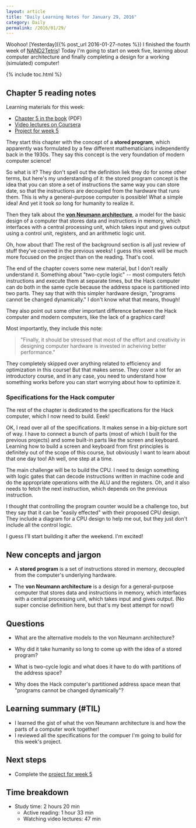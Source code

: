 ```yaml
---
layout: article
title: "Daily Learning Notes for January 29, 2016"
category: Daily
permalink: /2016/01/29/
---
```


Woohoo! [Yesterday]({% post_url 2016-01-27-notes %}) I finished the fourth week of [NAND2Tetris](http://nand2tetris.org/)! Today I'm going to start on week five, learning about computer architecture and finally completing a design for a working (simulated) computer!

{% include toc.html %}

## Chapter 5 reading notes

Learning materials for this week:

- [Chapter 5 in the book](http://nand2tetris.org/chapters/chapter%2005.pdf) (PDF)
- [Video lectures on Coursera](https://class.coursera.org/nand2tetris1-001/)
- [Project for week 5](http://nand2tetris.org/05.php)

They start this chapter with the concept of a **stored program**, which apparently was formulated by a few different mathematicians independently back in the 1930s. They say this concept is the very foundation of modern computer science!

So what is it? They don't spell out the definition liek they do for some other terms, but here's my understanding of it: the stored program concept is the idea that you can store a set of instructions the same way you can store date, so that the instructions are decoupled from the hardware that runs them. This is why a general-purpose computer is possible! What a simple idea! And yet it took *so* long for humanity to realize it.

Then they talk about the [**von Neumann architecture**](https://en.wikipedia.org/wiki/Von_Neumann_architecture), a model for the basic design of a computer that stores data and instructions in memory, which interfaces with a central processing unit, which takes input and gives output using a control unit, registers, and an arithmetic logic unit.

Oh, how about that! The rest of the background section is all just review of stuff they've covered in the previous weeks! I guess this week will be much more focused on the project than on the reading. That's cool.

The end of the chapter covers some new material, but I don't really understand it. Something about "two-cycle logic" -- most computers fetch instructions and execute them at separate times, but the Hack computer can do both in the same cycle because the address space is partitioned into two parts. They say that with this simpler hardware design, "programs cannot be changed dynamically." I don't know what that means, though!

They also point out some other important difference between the Hack computer and modern computers, like the lack of a graphics card! 

Most importantly, they include this note:

>"Finally, it should be stressed that most of the effort and creativity in designing computer hardware is invested in acheiving better performance."

They completely skipped over anything related to efficiency and optimization in this course! But that makes sense. They cover a lot for an introductory course, and in any case, you need to understand how something works before you can start worrying about how to optimize it.

### Specifications for the Hack computer

The rest of the chapter is dedicated to the specifications for the Hack computer, which I now need to build. Eeek!

OK, I read over all of the specifications. It makes sense in a big-picture sort of way. I have to connect a bunch of parts (most of which I built for the previous projects) and some built-in parts like the screen and keyboard. Learning how to build a screen and keyboard from first principles is definitely out of the scope of this course, but obviously I want to learn about that one day too! Ah well, one step at a time.

The main challenge will be to build the CPU. I need to design something with logic gates that can decode instructions written in machine code and do the appropriate operations with the ALU and the registers. Oh, and it also needs to fetch the next instruction, which depends on the previous instruction.

I thought that controlling the program counter would be a challenge too, but they say that it can be "easily effected" with their proposed CPU design. They include a diagram for a CPU design to help me out, but they just don't include all the control logic.

I guess I'll start building it after the weekend. I'm excited!

## New concepts and jargon

- A **stored program** is a set of instructions stored in memory, decoupled from the computer's underlying hardware.

- The **von Neumann architecture** is a design for a general-purpose computer that stores data and instructions in memory, which interfaces with a central processing unit, which takes input and gives output. (No super concise definition here, but that's my best attempt for now!)

## Questions

- What are the alternative models to the von Neumann architecture?

- Why did it take humanity so long to come up with the idea of a stored program?

- What is two-cycle logic and what does it have to do with partitions of the address space?

- Why does the Hack computer's partitioned address space mean that "programs cannot be changed dynamically"?

## Learning summary (#TIL)

- I learned the gist of what the von Neumann architecture is and how the parts of a computer work together!
- I reviewed all the specifications for the compuer I'm going to build for this week's project.

## Next steps

- Complete the [project for week 5](http://nand2tetris.org/05.php)

## Time breakdown

- Study time: 2 hours 20 min
  - Active reading: 1 hour 33 min
  - Watching video lectures: 47 min